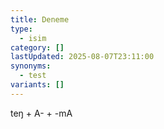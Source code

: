 ```yaml
---
title: Deneme
type:
  - isim
category: []
lastUpdated: 2025-08-07T23:11:00
synonyms:
  - test
variants: []
---
```

teŋ + A- + -mA[
](https://en.wiktionary.org/wiki/Reconstruction:Proto-Turkic/te%C5%8B "View the subject page [alt-shift-c]")
